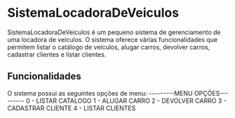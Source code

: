 # SistemaLocadoraDeVeiculos

SistemaLocadoraDeVeiculos é um pequeno sistema de gerenciamento de uma locadora de veículos. O sistema oferece várias funcionalidades que permitem listar o catálogo de veículos, alugar carros, devolver carros, cadastrar clientes e listar clientes.

## Funcionalidades

O sistema possui as seguintes opções de menu:
---------MENU OPÇÕES---------
0 - LISTAR CATALOGO
1 - ALUGAR CARRO
2 - DEVOLVER CARRO
3 - CADASTRAR CLIENTE
4 - LISTAR CLIENTES
